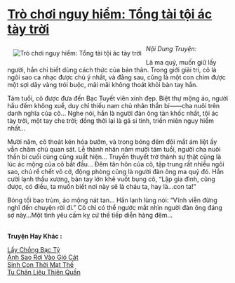 <a href="https://utruyen.com/tro-choi-nguy-hiem-tong-tai-toi-ac-tay-troi/5227/" title="Trò chơi nguy hiểm: Tổng tài tội ác tày trời"><h1>Trò chơi nguy hiểm: Tổng tài tội ác tày trời</h1></a><div style="display:table"><img align="right" style="float: left; padding: 10px;" src="https://utruyen.com/images/story/200x260/tro-choi-nguy-hiem-tong-tai-toi-ac-tay-troi.jpg" alt="Trò chơi nguy hiểm: Tổng tài tội ác tày trời"><em>Nội Dung Truyện:</em><p></p>Là ma quỷ, muốn giữ lấy người, hắn chỉ biết dùng cách thức của bản thân. Trong giới giải trí, cô là ngôi sao ca nhạc được chú ý nhất, và đằng sau, cũng là một con chim được một sợi dây vàng trói buộc, mãi mãi không thoát khỏi bàn tay hắn.<p></p>Tám tuổi, cô được đưa đến Bạc Tuyết viên xinh đẹp. Biệt thự mộng ảo, người hầu đếm không xuể, duy chỉ thiếu nam chủ nhân thần bí——cha nuôi trên danh nghĩa của cô… Nghe nói, hắn là người đàn ông tàn khốc nhất, tội ác tày trời, một tay che trời; đồng thời lại là gã si tình, triền miên nguy hiểm nhất…<p></p>Mười năm, cô thoát kén hóa bướm, và trong bóng đêm đôi mắt ám liệt ấy vẫn chăm chú quan sát. Lễ thành nhân năm mười tám tuổi, người cha nuôi thần bí cuối cùng cũng xuất hiện… Truyền thuyết trở thành sự thật cũng là lúc ác mộng của cô bắt đầu… Đêm tân hôn của cô, tập trung rất nhiều ngôi sao, chú rể chết vô cớ, động phòng cũng là người đàn ông ma quỷ đó. Hắn cười lạnh thấu xương, bàn tay lớn khẽ vuốt bụng cô, “Lập gia đình, cũng được, có điều, ta muốn biết nơi này sẽ là cháu ta, hay là…con ta!”<p></p>Bóng tối bao trùm, ảo mộng nát tan… Hắn lạnh lùng nói: “Vĩnh viễn đừng nghĩ đến chuyện rời đi.” Cô chỉ có thể ngước mắt nhìn người đàn ông đáng sợ này…Một tình yêu cấm kỵ cứ thế tiếp diễn hàng đêm…</div><p><br><b>Truyện Hay Khác :</b></p><a href="https://utruyen.com/lay-chong-bac-ty/19139/" alt="Lấy Chồng Bạc Tỷ">Lấy Chồng Bạc Tỷ</a><br/><a href="https://truyenngontinhay.wordpress.com/2019/10/03/anh-sao-roi-vao-gio-cat/" alt="Ánh Sao Rơi Vào Gió Cát">Ánh Sao Rơi Vào Gió Cát</a><br/><a href="https://github.com/quanluxury/truyenhot/tree/master/truyenhay/16893/" alt="Sinh Con Thời Mạt Thế">Sinh Con Thời Mạt Thế</a><br/><a href="https://github.com/quanluxury/truyenhot/tree/master/truyenhay/16593/" alt="Tu Chân Liêu Thiên Quần">Tu Chân Liêu Thiên Quần</a><br/>